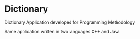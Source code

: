 # Dictionary
Dictionary Application developed for Programming Methodology

Same application written in two languages C++ and Java

